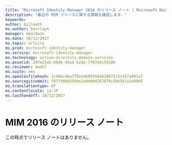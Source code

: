 ```yaml
---
title: "Microsoft Identity Manager 2016 のリリース ノート | Microsoft Docs"
description: "最近の MIM リリースに関する情報を確認します。"
keywords: 
author: billmath
ms.author: barclayn
manager: mbaldwin
ms.date: 10/12/2017
ms.topic: article
ms.prod: microsoft-identity-manager
ms.service: microsoft-identity-manager
ms.technology: active-directory-domain-services
ms.assetid: 297e25a5-668b-45a4-b2de-7767ebc59100
ms.reviewer: mwahl
ms.suite: ems
ms.openlocfilehash: 1c48bc4ba779a3d699394d810071c5c457a992a7
ms.sourcegitcommit: f077508b5569e2a96084267879c5b6551e1e0905
ms.translationtype: HT
ms.contentlocale: ja-JP
ms.lasthandoff: 10/12/2017
---
```

# <a name="release-notes-for-mim-2016"></a>MIM 2016 のリリース ノート
この時点でリリース ノートはありません。
